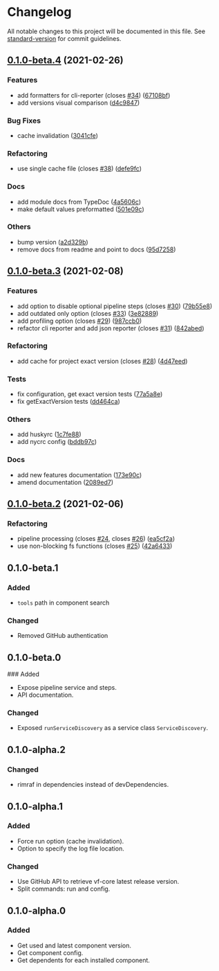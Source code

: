# Changelog

All notable changes to this project will be documented in this file. See [standard-version](https://github.com/conventional-changelog/standard-version) for commit guidelines.

## [0.1.0-beta.4](https://github.com/oss6/vf-core-service-discovery/compare/v0.1.0-beta.3...v0.1.0-beta.4) (2021-02-26)


### Features

* add formatters for cli-reporter (closes [#34](https://github.com/oss6/vf-core-service-discovery/issues/34)) ([67108bf](https://github.com/oss6/vf-core-service-discovery/commits/67108bfecde92ef8429985998b08957f5c3c25a5))
* add versions visual comparison ([d4c9847](https://github.com/oss6/vf-core-service-discovery/commits/d4c98471650ee9c77d5d0f0c51a7c451e24ee927))


### Bug Fixes

* cache invalidation ([3041cfe](https://github.com/oss6/vf-core-service-discovery/commits/3041cfed97f6726a123aa438f0deec3a61f283df))


### Refactoring

* use single cache file (closes [#38](https://github.com/oss6/vf-core-service-discovery/issues/38)) ([defe9fc](https://github.com/oss6/vf-core-service-discovery/commits/defe9fcbeb057f242fb82e312764a1683b48f1ac))


### Docs

* add module docs from TypeDoc ([4a5606c](https://github.com/oss6/vf-core-service-discovery/commits/4a5606c438c1d243cb384148a5eeb758a9126111))
* make default values preformatted ([501e09c](https://github.com/oss6/vf-core-service-discovery/commits/501e09c62845f5220b3ab24928b8727fb80c7be1))


### Others

* bump version ([a2d329b](https://github.com/oss6/vf-core-service-discovery/commits/a2d329b1de34932425e529b8b580cbbbc3f8e1b3))
* remove docs from readme and point to docs ([95d7258](https://github.com/oss6/vf-core-service-discovery/commits/95d72582fc48c1c49dfa340c6ab0f81cc190fbce))

## [0.1.0-beta.3](https://github.com/oss6/vf-core-service-discovery/compare/v0.1.0-beta.2...v0.1.0-beta.3) (2021-02-08)


### Features

* add option to disable optional pipeline steps (closes [#30](https://github.com/oss6/vf-core-service-discovery/issues/30)) ([79b55e8](https://github.com/oss6/vf-core-service-discovery/commits/79b55e8f2cc59c323a08387ff35649ef5255ec08))
* add outdated only option (closes [#33](https://github.com/oss6/vf-core-service-discovery/issues/33)) ([3e82889](https://github.com/oss6/vf-core-service-discovery/commits/3e8288945d91470afbde35b8cc24cd5090c69060))
* add profiling option (closes [#29](https://github.com/oss6/vf-core-service-discovery/issues/29)) ([987ccb0](https://github.com/oss6/vf-core-service-discovery/commits/987ccb06a67cc38008e2af8a37728e5a85de0081))
* refactor cli reporter and add json reporter (closes [#31](https://github.com/oss6/vf-core-service-discovery/issues/31)) ([842abed](https://github.com/oss6/vf-core-service-discovery/commits/842abed6ec17bd0886c71ec8498bc91cf7c2f992))


### Refactoring

* add cache for project exact version (closes [#28](https://github.com/oss6/vf-core-service-discovery/issues/28)) ([4d47eed](https://github.com/oss6/vf-core-service-discovery/commits/4d47eed0935f75e0974ae02b93e10732bcf60e34))


### Tests

* fix configuration, get exact version tests ([77a5a8e](https://github.com/oss6/vf-core-service-discovery/commits/77a5a8e5f935ace0d982ca0c5e0c69a3a1da3b03))
* fix getExactVersion tests ([dd464ca](https://github.com/oss6/vf-core-service-discovery/commits/dd464ca7af99813d760de469cef357306d8aef3c))


### Others

* add huskyrc ([1c7fe88](https://github.com/oss6/vf-core-service-discovery/commits/1c7fe88c7d583532ec438984e3d56626922feb71))
* add nycrc config ([bddb97c](https://github.com/oss6/vf-core-service-discovery/commits/bddb97c77dcc5fa5bb57016eb3bad802228287f5))


### Docs

* add new features documentation ([173e90c](https://github.com/oss6/vf-core-service-discovery/commits/173e90c324459232d0c3fc4cf4b16b9bdb3692f5))
* amend documentation ([2089ed7](https://github.com/oss6/vf-core-service-discovery/commits/2089ed74d53bf318ee52b0669a297e71b86afea3))

## [0.1.0-beta.2](https://github.com/oss6/vf-core-service-discovery/compare/v0.1.0-beta.1...v0.1.0-beta.2) (2021-02-06)


### Refactoring

* pipeline processing (closes [#24](https://github.com/oss6/vf-core-service-discovery/issues/24), closes [#26](https://github.com/oss6/vf-core-service-discovery/issues/26)) ([ea5cf2a](https://github.com/oss6/vf-core-service-discovery/commits/ea5cf2a21137cb60377090eeb922248674bbabaa))
* use non-blocking fs functions (closes [#25](https://github.com/oss6/vf-core-service-discovery/issues/25)) ([42a6433](https://github.com/oss6/vf-core-service-discovery/commits/42a643333ad0533d1fb45ed1cd505d8f3b0b6274))

## 0.1.0-beta.1

### Added

- `tools` path in component search

### Changed

- Removed GitHub authentication

## 0.1.0-beta.0

### Added

- Expose pipeline service and steps.
- API documentation.

### Changed

- Exposed `runServiceDiscovery` as a service class `ServiceDiscovery`.

## 0.1.0-alpha.2

### Changed

- rimraf in dependencies instead of devDependencies.

## 0.1.0-alpha.1

### Added

- Force run option (cache invalidation).
- Option to specify the log file location.

### Changed

- Use GitHub API to retrieve vf-core latest release version.
- Split commands: run and config.

## 0.1.0-alpha.0

### Added

- Get used and latest component version.
- Get component config.
- Get dependents for each installed component.
